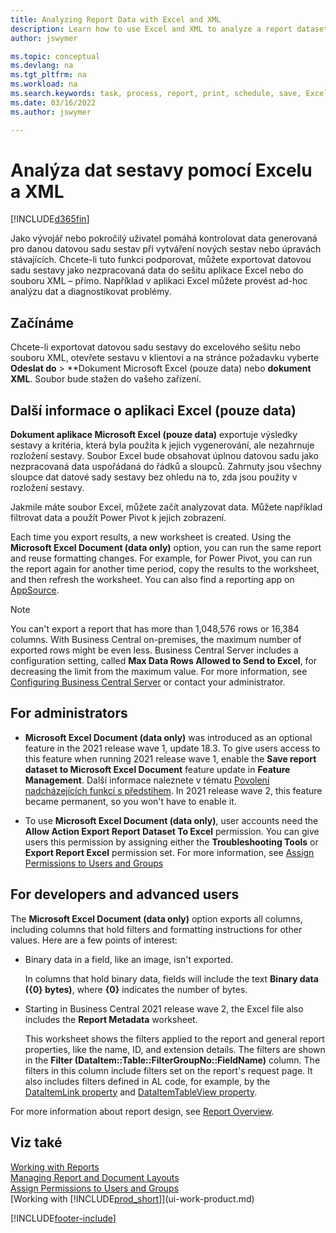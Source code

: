 ```yaml
---
title: Analyzing Report Data with Excel and XML
description: Learn how to use Excel and XML to analyze a report dataset.
author: jswymer

ms.topic: conceptual
ms.devlang: na
ms.tgt_pltfrm: na
ms.workload: na
ms.search.keywords: task, process, report, print, schedule, save, Excel, PDF, Word, dataset
ms.date: 03/16/2022
ms.author: jswymer

---
```

# Analýza dat sestavy pomocí Excelu a XML

[!INCLUDE[d365fin](includes/2021_releasewave2.md)]

Jako vývojář nebo pokročilý uživatel pomáhá kontrolovat data generovaná pro danou datovou sadu sestav při vytváření nových sestav nebo úpravách stávajících. Chcete-li tuto funkci podporovat, můžete exportovat datovou sadu sestavy jako nezpracovaná data do sešitu aplikace Excel nebo do souboru XML – přímo. Například v aplikaci Excel můžete provést ad-hoc analýzu dat a diagnostikovat problémy.

## Začínáme

Chcete-li exportovat datovou sadu sestavy do excelového sešitu nebo souboru XML, otevřete sestavu v klientovi a na stránce požadavku vyberte **Odeslat do** > **Dokument Microsoft Excel (pouze data)</g2 > nebo **dokument XML**. Soubor bude stažen do vašeho zařízení.

## Další informace o aplikaci Excel (pouze data)

**Dokument aplikace Microsoft Excel (pouze data)** exportuje výsledky sestavy a kritéria, která byla použita k jejich vygenerování, ale nezahrnuje rozložení sestavy. Soubor Excel bude obsahovat úplnou datovou sadu jako nezpracovaná data uspořádaná do řádků a sloupců. Zahrnuty jsou všechny sloupce dat datové sady sestavy bez ohledu na to, zda jsou použity v rozložení sestavy.

Jakmile máte soubor Excel, můžete začít analyzovat data. Můžete například filtrovat data a použít Power Pivot k jejich zobrazení.

Each time you export results, a new worksheet is created. Using the **Microsoft Excel Document (data only)** option, you can run the same report and reuse formatting changes. For example, for Power Pivot, you can run the report again for another time period, copy the results to the worksheet, and then refresh the worksheet. You can also find a reporting app on [AppSource](https://appsource.microsoft.com/).

> [!NOTE]
> You can't export a report that has more than 1,048,576 rows or 16,384 columns. With Business Central on-premises, the maximum number of exported rows might be even less. Business Central Server includes a configuration setting, called **Max Data Rows Allowed to Send to Excel**, for decreasing the limit from the maximum value. For more information, see [Configuring Business Central Server](/dynamics365/business-central/dev-itpro/administration/configure-server-instance#General) or contact your administrator.

## For administrators

- **Microsoft Excel Document (data only)** was introduced as an optional feature in the 2021 release wave 1, update 18.3. To give users access to this feature when running 2021 release wave 1, enable the **Save report dataset to Microsoft Excel Document** feature update in **Feature Management**. Další informace naleznete v tématu [Povolení nadcházejících funkcí s předstihem](/dynamics365/business-central/dev-itpro/administration/feature-management). In 2021 release wave 2, this feature became permanent, so you won't have to enable it.

- To use **Microsoft Excel Document (data only)**, user accounts need the **Allow Action Export Report Dataset To Excel** permission. You can give users this permission by assigning either the **Troubleshooting Tools** or **Export Report Excel** permission set. For more information, see [Assign Permissions to Users and Groups](ui-define-granular-permissions.md)

## For developers and advanced users

The **Microsoft Excel Document (data only)** option exports all columns, including columns that hold filters and formatting instructions for other values. Here are a few points of interest:

- Binary data in a field, like an image, isn't exported.

   In columns that hold binary data, fields will include the text **Binary data ({0} bytes)**, where **{0}** indicates the number of bytes.
- Starting in Business Central 2021 release wave 2, the Excel file also includes the **Report Metadata** worksheet.

   This worksheet shows the filters applied to the report and general report properties, like the name, ID, and extension details. The filters are shown in the **Filter (DataItem::Table::FilterGroupNo::FieldName)** column. The filters in this column include filters set on the report's request page. It also includes filters defined in AL code, for example, by the [DataItemLink property](/dynamics365/business-central/dev-itpro/developer/properties/devenv-dataitemlink-reports-property) and [DataItemTableView property](/dynamics365/business-central/dev-itpro/developer/properties/devenv-dataitemtableview-property).

For more information about report design, see [Report Overview](/dynamics365/business-central/dev-itpro/developer/devenv-reports).

## Viz také

[Working with Reports](ui-work-report.md)  
[Managing Report and Document Layouts](ui-manage-report-layouts.md)  
[Assign Permissions to Users and Groups](ui-define-granular-permissions.md)  
[Working with [!INCLUDE[prod_short](includes/prod_short.md)]](ui-work-product.md)

[!INCLUDE[footer-include](includes/footer-banner.md)]